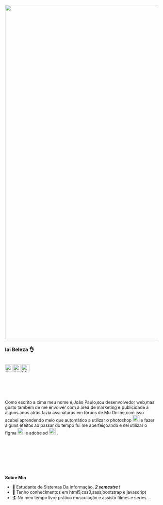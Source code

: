 <img width="1100px" align="center" src="https://i.imgur.com/hqO3AEN.png" >

 ### Iai Beleza  :ok_hand:  


<br/>
<a href="https://www.linkedin.com/in/jo%C3%A3o-paulo-2144861a3/">
    <img align="left" alt="Shubhamdeep Jha | Linkedin" width="24px" src="https://github.com/TheDudeThatCode/TheDudeThatCode/blob/master/Assets/Linkedin.svg" />
  </a>
  <a href="https://www.instagram.com/joaupaulo_/">
    <img align="left" alt="Shubhamdeep Jha | Instagram" width="24px" src="https://github.com/TheDudeThatCode/TheDudeThatCode/blob/master/Assets/Instagram.svg" />
  </a>
  <a href="joaupaulo1799@gmail.com">
    <img align="left" alt="Shubhamdeep Jha | Gmail" width="26px" src="https://github.com/TheDudeThatCode/TheDudeThatCode/blob/master/Assets/Gmail.svg" />
  </a>
 
 <br/>  
<br/>
<br/>
 <br/>  
<br/>
<br/>

Como escrito a cima meu nome é,João Paulo,sou desenvolvedor web,mas gosto também de me envolver com a área de marketing e publicidade a alguns anos atrás fazia assinaturas em fóruns de Mu Online,com isso acabei aprendendo meio que automático a utilizar o photoshop  <img  alt="photoshop"  width="22px" src="https://cdn.jsdelivr.net/npm/simple-icons@3.1.0/icons/adobephotoshop.svg" />  e fazer alguns efeitos ao passar do tempo fui me aperfeiçoando e sei utilizar o figma <img  alt="figma"  width="22px" src="https://cdn.jsdelivr.net/npm/simple-icons@3.1.0/icons/figma.svg" />
  e adobe xd  <img  alt="adobexd"  width="22px" src="https://cdn.jsdelivr.net/npm/simple-icons@3.1.0/icons/adobexd.svg" />
.

 <br/>  
<br/>
<br/>
 <br/>  
<br/>
<br/>

**Sobre Min**

 - :closed_book: Estudante de Sistemas Da Informação, ***2 semestre !***
- :rocket: Tenho conhecimentos em html5,css3,sass,bootstrap e javascript
- :surfer: No meu tempo livre prático musculação e assisto filmes e series ... 
